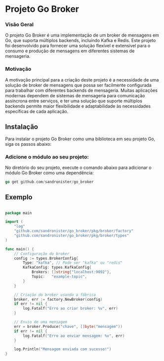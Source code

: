 # Projeto Go Broker
### Visão Geral
O projeto Go Broker é uma implementação de um broker de mensagens em Go, que suporta múltiplos backends, incluindo Kafka e Redis. Este projeto foi desenvolvido para fornecer uma solução flexível e extensível para o consumo e produção de mensagens em diferentes sistemas de mensageria.

### Motivação
A motivação principal para a criação deste projeto é a necessidade de uma solução de broker de mensagens que possa ser facilmente configurada para trabalhar com diferentes backends de mensageria. Muitas aplicações modernas dependem de sistemas de mensageria para comunicação assíncrona entre serviços, e ter uma solução que suporte múltiplos backends permite maior flexibilidade e adaptabilidade às necessidades específicas de cada aplicação.

## Instalação

Para instalar o projeto Go Broker como uma biblioteca em seu projeto Go, siga os passos abaixo:

### Adicione o módulo ao seu projeto:

No diretório do seu projeto, execute o comando abaixo para adicionar o módulo Go Broker como uma dependência:

```go 
go get github.com/sandronister/go_broker
````

## Exemplo

``` go

package main

import (
    "log"
    "github.com/sandronister/go_broker/pkg/broker/factory"
    "github.com/sandronister/go_broker/pkg/broker/types"
)

func main() {
    // Configuração do broker
    config := types.BrokerConfig{
        Type: "kafka", // Pode ser "kafka" ou "redis"
        KafkaConfig: types.KafkaConfig{
            Brokers: []string{"localhost:9092"},
            Topic:   "example-topic",
        }
    }

    // Criação do broker usando a fábrica
    broker, err := factory.NewBroker(config)
    if err != nil {
        log.Fatalf("Erro ao criar broker: %v", err)
    }

    // Envio de uma mensagem
    err = broker.Produce("chave", []byte("mensagem"))
    if err != nil {
        log.Fatalf("Erro ao enviar mensagem: %v", err)
    }

    log.Println("Mensagem enviada com sucesso!")
}
```
